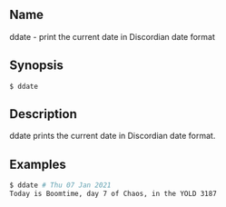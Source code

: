 ## Name

ddate - print the current date in Discordian date format

## Synopsis

```**sh
$ ddate
```

## Description

ddate prints the current date in Discordian date format.

## Examples

```sh
$ ddate # Thu 07 Jan 2021
Today is Boomtime, day 7 of Chaos, in the YOLD 3187
```
